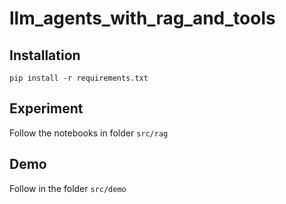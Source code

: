 # llm_agents_with_rag_and_tools

## Installation

```
pip install -r requirements.txt
```

## Experiment

Follow the notebooks in folder ```src/rag```

## Demo

Follow in the folder ```src/demo```